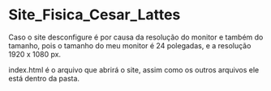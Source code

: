 # Site_Fisica_Cesar_Lattes

Caso o site desconfigure é por causa da resolução do monitor e também do tamanho, pois o tamanho do meu monitor é 24 polegadas, e a resolução 1920 x 1080 px.

index.html é o arquivo que abrirá o site, assim como os outros arquivos ele está dentro da pasta.
